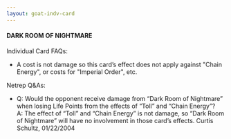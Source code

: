 ```yaml
---
layout: goat-indv-card
---
```


#### DARK ROOM OF NIGHTMARE

Individual Card FAQs:

*   A cost is not damage so this card’s effect does not apply against "Chain Energy", or costs for "Imperial Order", etc.

Netrep Q&As:

*   Q: Would the opponent receive damage from “Dark Room of Nightmare” when losing Life Points from the effects of “Toll” and “Chain Energy”?  
    A: The effect of “Toll” and “Chain Energy” is not damage, so “Dark Room of Nightmare” will have no involvement in those card’s effects. Curtis Schultz, 01/22/2004